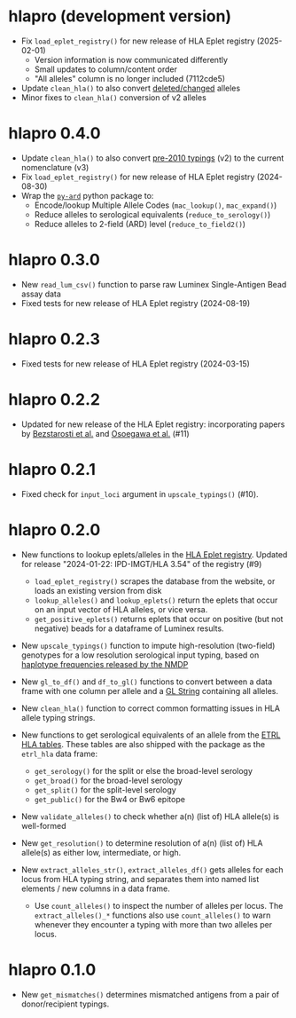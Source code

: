 # hlapro (development version)

* Fix `load_eplet_registry()` for new release of HLA Eplet registry (2025-02-01)
  - Version information is now communicated differently
  - Small updates to column/content order
  - "All alleles" column is no longer included (7112cde5)
* Update `clean_hla()` to also convert 
  [deleted/changed](https://hla.alleles.org/alleles/deleted.html) alleles
* Minor fixes to `clean_hla()` conversion of v2 alleles

# hlapro 0.4.0

* Update `clean_hla()` to also convert [pre-2010 
  typings](https://hla.alleles.org/nomenclature/naming_2010.html) (v2) 
  to the current nomenclature (v3)
* Fix `load_eplet_registry()` for new release of HLA Eplet registry (2024-08-30)
* Wrap the [`py-ard`](https://github.com/nmdp-bioinformatics/py-ard) python
  package to:
    - Encode/lookup Multiple Allele Codes (`mac_lookup()`, `mac_expand()`)
    - Reduce alleles to serological equivalents (`reduce_to_serology()`)
    - Reduce alleles to 2-field (ARD) level (`reduce_to_field2()`)
    
# hlapro 0.3.0

* New `read_lum_csv()` function to parse raw Luminex Single-Antigen Bead assay
  data
* Fixed tests for new release of HLA Eplet registry (2024-08-19)

# hlapro 0.2.3

* Fixed tests for new release of HLA Eplet registry (2024-03-15)

# hlapro 0.2.2

* Updated for new release of the HLA Eplet registry: incorporating papers by 
  [Bezstarosti et al.](https://doi.org/10.3389/fimmu.2021.800946) 
  and [Osoegawa et al.](https://doi.org/10.1111/tan.14662) (#11)

# hlapro 0.2.1

* Fixed check for `input_loci` argument in `upscale_typings()` (#10).

# hlapro 0.2.0

* New functions to lookup eplets/alleles in the 
  [HLA Eplet registry](https://www.epregistry.com.br). Updated for release 
  "2024-01-22: IPD-IMGT/HLA 3.54" of the registry (#9)
  
  - `load_eplet_registry()` scrapes the database from the website, or loads an
    existing version from disk
  - `lookup_alleles()` and `lookup_eplets()` return the eplets that occur on
    an input vector of HLA alleles, or vice versa.
  - `get_positive_eplets()` returns eplets that occur on positive (but not 
    negative) beads for a dataframe of Luminex results.

* New `upscale_typings()` function to impute high-resolution (two-field) 
  genotypes for a low resolution serological input typing, based on [haplotype
  frequencies released by the NMDP](http://frequency.nmdp.org)

* New `gl_to_df()` and `df_to_gl()` functions to convert between a data frame
  with one column per allele and a [GL String](https://glstring.org) containing
  all alleles.

* New `clean_hla()` function to correct common formatting issues in HLA allele
  typing strings.

* New functions to get serological equivalents of an allele from the 
  [ETRL HLA tables](https://etrl.eurotransplant.org). These tables are also
  shipped with the package as the `etrl_hla` data frame:
  
  - `get_serology()` for the split or else the broad-level serology
  - `get_broad()` for the broad-level serology
  - `get_split()` for the split-level serology
  - `get_public()` for the Bw4 or Bw6 epitope

* New `validate_alleles()` to check whether a(n) (list of) HLA allele(s) is
  well-formed

* New `get_resolution()` to determine resolution of a(n) (list of) HLA allele(s)
  as either low, intermediate, or high.

* New `extract_alleles_str()`, `extract_alleles_df()` gets alleles for each 
  locus from HLA typing string, and separates them into named list elements 
  / new columns in a data frame.
  
  - Use `count_alleles()` to inspect the number of alleles per locus. The
  `extract_alleles()_*` functions also use `count_alleles()` to warn whenever 
  they encounter a typing with more than two alleles per locus.

# hlapro 0.1.0

* New `get_mismatches()` determines mismatched antigens from a pair of 
  donor/recipient typings.
